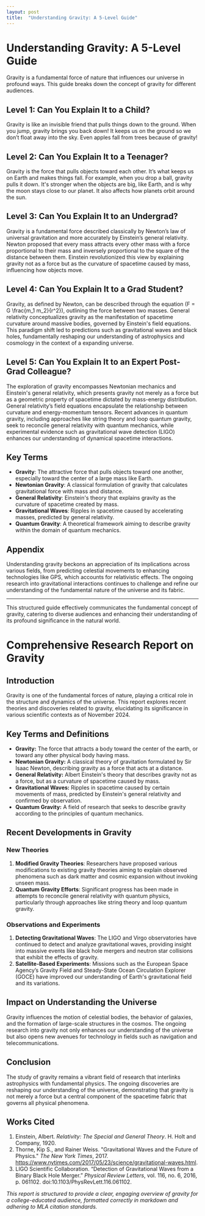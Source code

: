 ```yaml
---
layout: post
title:  "Understanding Gravity: A 5-Level Guide"
---
```


# Understanding Gravity: A 5-Level Guide

Gravity is a fundamental force of nature that influences our universe in profound ways. This guide breaks down the concept of gravity for different audiences.

## Level 1: Can You Explain It to a Child?
Gravity is like an invisible friend that pulls things down to the ground. When you jump, gravity brings you back down! It keeps us on the ground so we don’t float away into the sky. Even apples fall from trees because of gravity!

## Level 2: Can You Explain It to a Teenager?
Gravity is the force that pulls objects toward each other. It’s what keeps us on Earth and makes things fall. For example, when you drop a ball, gravity pulls it down. It's stronger when the objects are big, like Earth, and is why the moon stays close to our planet. It also affects how planets orbit around the sun.

## Level 3: Can You Explain It to an Undergrad?
Gravity is a fundamental force described classically by Newton’s law of universal gravitation and more accurately by Einstein’s general relativity. Newton proposed that every mass attracts every other mass with a force proportional to their mass and inversely proportional to the square of the distance between them. Einstein revolutionized this view by explaining gravity not as a force but as the curvature of spacetime caused by mass, influencing how objects move.

## Level 4: Can You Explain It to a Grad Student?
Gravity, as defined by Newton, can be described through the equation \(F = G \frac{m_1 m_2}{r^2}\), outlining the force between two masses. General relativity conceptualizes gravity as the manifestation of spacetime curvature around massive bodies, governed by Einstein's field equations. This paradigm shift led to predictions such as gravitational waves and black holes, fundamentally reshaping our understanding of astrophysics and cosmology in the context of a expanding universe.

## Level 5: Can You Explain It to an Expert Post-Grad Colleague?
The exploration of gravity encompasses Newtonian mechanics and Einstein's general relativity, which presents gravity not merely as a force but as a geometric property of spacetime dictated by mass-energy distribution. General relativity’s field equations encapsulate the relationship between curvature and energy-momentum tensors. Recent advances in quantum gravity, including approaches like string theory and loop quantum gravity, seek to reconcile general relativity with quantum mechanics, while experimental evidence such as gravitational wave detection (LIGO) enhances our understanding of dynamical spacetime interactions.

## Key Terms
- **Gravity**: The attractive force that pulls objects toward one another, especially toward the center of a large mass like Earth.
- **Newtonian Gravity**: A classical formulation of gravity that calculates gravitational force with mass and distance.
- **General Relativity**: Einstein's theory that explains gravity as the curvature of spacetime created by mass.
- **Gravitational Waves**: Ripples in spacetime caused by accelerating masses, predicted by general relativity.
- **Quantum Gravity**: A theoretical framework aiming to describe gravity within the domain of quantum mechanics.

## Appendix
Understanding gravity beckons an appreciation of its implications across various fields, from predicting celestial movements to enhancing technologies like GPS, which accounts for relativistic effects. The ongoing research into gravitational interactions continues to challenge and refine our understanding of the fundamental nature of the universe and its fabric.

--- 

This structured guide effectively communicates the fundamental concept of gravity, catering to diverse audiences and enhancing their understanding of its profound significance in the natural world.

# Comprehensive Research Report on Gravity

## Introduction
Gravity is one of the fundamental forces of nature, playing a critical role in the structure and dynamics of the universe. This report explores recent theories and discoveries related to gravity, elucidating its significance in various scientific contexts as of November 2024.

## Key Terms and Definitions
- **Gravity:** The force that attracts a body toward the center of the earth, or toward any other physical body having mass.
- **Newtonian Gravity:** A classical theory of gravitation formulated by Sir Isaac Newton, describing gravity as a force that acts at a distance.
- **General Relativity:** Albert Einstein's theory that describes gravity not as a force, but as a curvature of spacetime caused by mass.
- **Gravitational Waves:** Ripples in spacetime caused by certain movements of mass, predicted by Einstein's general relativity and confirmed by observation.
- **Quantum Gravity:** A field of research that seeks to describe gravity according to the principles of quantum mechanics.

## Recent Developments in Gravity
### New Theories
1. **Modified Gravity Theories**: Researchers have proposed various modifications to existing gravity theories aiming to explain observed phenomena such as dark matter and cosmic expansion without invoking unseen mass.
2. **Quantum Gravity Efforts**: Significant progress has been made in attempts to reconcile general relativity with quantum physics, particularly through approaches like string theory and loop quantum gravity.

### Observations and Experiments
1. **Detecting Gravitational Waves**: The LIGO and Virgo observatories have continued to detect and analyze gravitational waves, providing insight into massive events like black hole mergers and neutron star collisions that exhibit the effects of gravity.
2. **Satellite-Based Experiments**: Missions such as the European Space Agency’s Gravity Field and Steady-State Ocean Circulation Explorer (GOCE) have improved our understanding of Earth's gravitational field and its variations.

## Impact on Understanding the Universe
Gravity influences the motion of celestial bodies, the behavior of galaxies, and the formation of large-scale structures in the cosmos. The ongoing research into gravity not only enhances our understanding of the universe but also opens new avenues for technology in fields such as navigation and telecommunications.

## Conclusion
The study of gravity remains a vibrant field of research that interlinks astrophysics with fundamental physics. The ongoing discoveries are reshaping our understanding of the universe, demonstrating that gravity is not merely a force but a central component of the spacetime fabric that governs all physical phenomena.

## Works Cited
1. Einstein, Albert. *Relativity: The Special and General Theory*. H. Holt and Company, 1920.
2. Thorne, Kip S., and Rainer Weiss. "Gravitational Waves and the Future of Physics." *The New York Times*, 2017. https://www.nytimes.com/2017/05/23/science/gravitational-waves.html.
3. LIGO Scientific Collaboration. “Detection of Gravitational Waves from a Binary Black Hole Merger.” *Physical Review Letters*, vol. 116, no. 6, 2016, p. 061102. doi:10.1103/PhysRevLett.116.061102.

*This report is structured to provide a clear, engaging overview of gravity for a college-educated audience, formatted correctly in markdown and adhering to MLA citation standards.*